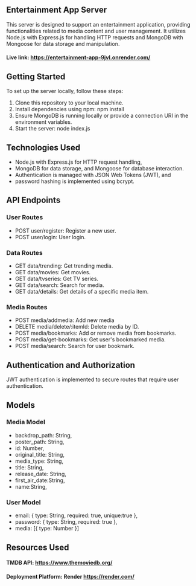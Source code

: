 ## Entertainment App Server
This server is designed to support an entertainment application, providing functionalities related to media content and user management. It utilizes Node.js with Express.js for handling HTTP requests and MongoDB with Mongoose for data storage and manipulation.

#### Live link: https://entertainment-app-9jvl.onrender.com/

## Getting Started
To set up the server locally, follow these steps:
1. Clone this repository to your local machine.
2. Install dependencies using npm: npm install
3. Ensure MongoDB is running locally or provide a connection URI in the environment variables.
4. Start the server: node index.js

## Technologies Used
* Node.js with Express.js for HTTP request handling, 
* MongoDB for data storage, and Mongoose for database interaction. 
* Authentication is managed with JSON Web Tokens (JWT), and 
* password hashing is implemented using bcrypt.

## API Endpoints
### User Routes
* POST user/register: Register a new user.
* POST user/login: User login.
  
### Data Routes
* GET data/trending: Get trending media.
* GET data/movies: Get movies.
* GET data/tvseries: Get TV series.
* GET data/search: Search for media.
* GET data/details: Get details of a specific media item.

### Media Routes
* POST media/addmedia: Add new media
* DELETE media/delete/:itemId: Delete media by ID.
* POST media/bookmarks: Add or remove media from bookmarks.
* POST media/get-bookmarks: Get user's bookmarked media.
* POST media/search: Search for user bookmark.

## Authentication and Authorization
JWT authentication is implemented to secure routes that require user authentication.  

## Models
### Media Model
* backdrop_path: String,
* poster_path: String,
* id: Number,
* original_title: String,
* media_type: String,
* title: String,
* release_date: String,
* first_air_date:String,
* name:String,

### User Model
* email: { type: String, required: true, unique:true },
* password: { type: String, required: true },
* media: [{ type: Number }]

## Resources Used
#### TMDB API: https://www.themoviedb.org/
#### Deployment Platform: Render https://render.com/

